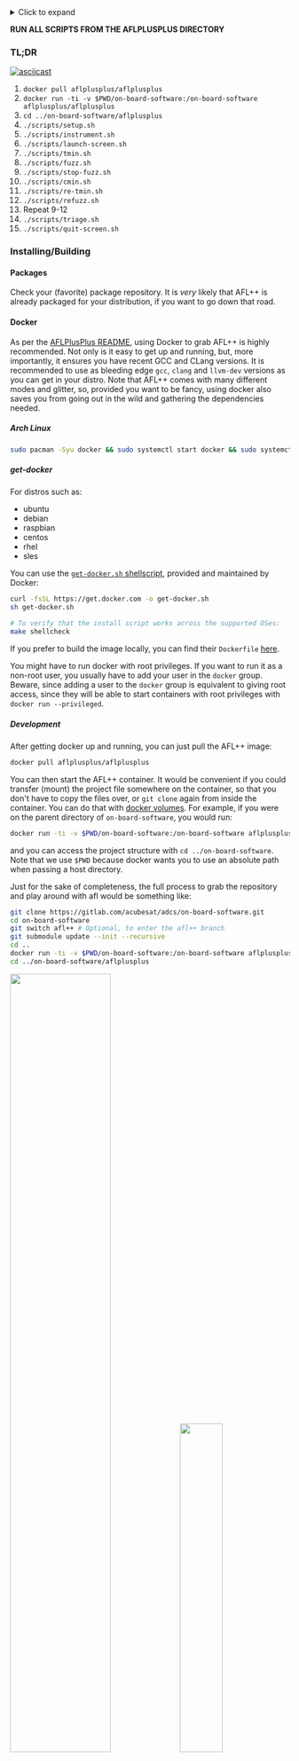 <details>
<summary>Click to expand</summary>

- [TL;DR](#tldr)
- [Installing/Building](#installingbuilding)
  - [Packages](#packages)
  - [Docker](#docker)
    - [Arch Linux](#arch-linux)
    - [get-docker](#get-docker)
    - [Development](#development)
  - [Manual](#manual)
- [Fuzzing](#fuzzing)
  - [Risks](#risks)
- [Using](#using)
- [TODO](#todo)

</details>

**RUN ALL SCRIPTS FROM THE AFLPLUSPLUS DIRECTORY**

### TL;DR

[![asciicast](https://asciinema.org/a/457900.png)](https://asciinema.org/a/457900)

1. `docker pull aflplusplus/aflplusplus`
2. `docker run -ti -v $PWD/on-board-software:/on-board-software aflplusplus/aflplusplus`
3. `cd ../on-board-software/aflplusplus`
4. `./scripts/setup.sh`
5. `./scripts/instrument.sh`
6. `./scripts/launch-screen.sh`
7. `./scripts/tmin.sh`
8. `./scripts/fuzz.sh`
9. `./scripts/stop-fuzz.sh`
10. `./scripts/cmin.sh`
11. `./scripts/re-tmin.sh`
12. `./scripts/refuzz.sh`
13. Repeat 9-12
14. `./scripts/triage.sh`
15. `./scripts/quit-screen.sh`

### Installing/Building

#### Packages

Check your (favorite) package repository. It is _very_ likely that AFL++ is already packaged for your distribution, if you want to go down that road.

#### Docker

As per the [AFLPlusPlus README](https://github.com/AFLplusplus/AFLplusplus/blob/stable/docs/INSTALL.md), using Docker to grab AFL++ is highly recommended. Not only is it easy to get up and running, but, more importantly, it ensures you have recent GCC and CLang versions. It is recommended to use as bleeding edge `gcc`, `clang` and `llvm-dev` versions as you can get in your distro. Note that AFL++ comes with many different modes and glitter, so, provided you want to be fancy, using docker also saves you from going out in the wild and gathering the dependencies needed.

##### Arch Linux
```sh
sudo pacman -Syu docker && sudo systemctl start docker && sudo systemctl enable docker
```

##### get-docker

For distros such as:
- ubuntu
- debian
- raspbian
- centos
- rhel
- sles

You can use the [`get-docker.sh` shellscript](https://github.com/docker/docker-install), provided and maintained by Docker:
```sh
curl -fsSL https://get.docker.com -o get-docker.sh
sh get-docker.sh

# To verify that the install script works across the supported OSes:
make shellcheck
```

If you prefer to build the image locally, you can find their `Dockerfile` [here](https://github.com/AFLplusplus/AFLplusplus/blob/stable/Dockerfile).

You might have to run docker with root privileges. If you want to run it as a non-root user, you usually have to add your user in the `docker` group. Beware, since adding a user to the `docker` group is equivalent to giving root access, since they will be able to start containers with root privileges with `docker run --privileged`.

##### Development

After getting docker up and running, you can just pull the AFL++ image:
```sh
docker pull aflplusplus/aflplusplus
```

You can then start the AFL++ container. It would be convenient if you could transfer (mount) the project file somewhere on the container, so that you don't have to copy the files over, or `git clone` again from inside the container. You can do that with [docker volumes](https://docs.docker.com/storage/volumes/#start-a-container-with-a-volume). For example, if you were on the parent directory of `on-board-software`, you would run:
```sh
docker run -ti -v $PWD/on-board-software:/on-board-software aflplusplus/aflplusplus
```
and you can access the project structure with `cd ../on-board-software`. Note that we use `$PWD` because docker wants you to use an absolute path when passing a host directory.

Just for the sake of completeness, the full process to grab the repository and play around with afl would be something like:
```sh
git clone https://gitlab.com/acubesat/adcs/on-board-software.git
cd on-board-software
git switch afl++ # Optional, to enter the afl++ branch
git submodule update --init --recursive
cd ..
docker run -ti -v $PWD/on-board-software:/on-board-software aflplusplus/aflplusplus
cd ../on-board-software/aflplusplus
```

<p float="left">
  <img src="/aflplusplus/assets/afl-instrumentation.png" width="60%"/>
  <img src="/aflplusplus/assets/afl-tui.png" width="39%"/> 
</p>

Fun fact: Since you mounted the volume, any changes you do in `on-board-software` while inside the container will persist in the host directory even after closing the container. This is bidirectional: you can keep updating the `on-board-software` directory from outside, and the changes will be immediately reflected inside the container
Fun fact #2: you can work inside the container, and sign your commits with `git commit -S` out of the box!

#### Manual

If you want to build what you need yourself, you have to gather any dependencies you might want (e.g. flex, bison, llvm) beforehand. After you have everything at your disposal, you can follow the standard building routine:
```sh
git clone https://github.com/AFLplusplus/AFLplusplus
cd AFLplusplus
make distrib
sudo make install
```

Note that the `distrib` build target will get you AFL++ with all batteries included. For other build targets and build options you can refer to the [README](https://github.com/AFLplusplus/AFLplusplus/blob/stable/docs/INSTALL.md#linux-on-x86).

### Fuzzing

#### Risks

Before going on, spend some time to read on [what can go wrong](https://github.com/AFLplusplus/AFLplusplus/blob/stable/docs/fuzzing_in_depth.md#0-common-sense-risks).

### Using

Assuming you can use `afl-clang-lto` and the like, and that you are inside `aflplusplus/`, you can simply:
1. `./scripts/setup.sh`
   
   This makes sure you can run `screen`, `rsync`, `gdb` and `go`. `screen` is used to start detached sessions to run time-consuming commands that should not be aborted midway. `rsync` is used to copy files instead of `cp` to allow for overwrites. `gdb` is used to take advantage of the [`exploitable`](https://github.com/jfoote/exploitable) GDB plugin. `go` is needed to use [`crashwalk`](https://github.com/bnagy/crashwalk).
2. `./scripts/instrument.sh`
   
   This sets various environment variables to configure AFL++, for example mode, instrumentation strategy, sanitizer (optional). Then, it instruments the code, builds the instrumented executable and fuzzers it with `afl-fuzz`. You can edit it to directly affect how AFL++ is configured. 
3.  `./scripts/launch-screen.sh`
   
   This starts five sessions named `fuzzer1`, `fuzzer2`; `tmin` and `cmin`; `crashwalk` in detached mode, meaning it starts the sessions without attaching to them. `screen` is key for this pipeline to work. Using `screen`, we can spawn the `afl-fuzz` fuzzing instances inside each session, have them run there without throttling/blocking the terminal, be sure that there won'r be any premature termination of the fuzzing due to common accidents, be able to hop back and forth between the fuzzer instances to inspect them as we like, etc. We also use it to run `afl-cmin`. We can use it to run `afl-tmin` in the background where it spawns many processes to speed up the testcase minimization. `screen` is awesome. At any point in time, you can run `screen -ls` to list all running sessions, if any. You can use this to manually verify that the sessions have started/stopped. Use `screen -r fuzzer1` to attach to `fuzzer1` or `fuzzer2` and do the same for `cmin` and `tmin`, and `crashwalk` respectively. To detach from a session, press the keyboard shortcut `CTRL+A+D`.
4. `./scripts/tmin.sh`
   
   This uses `afl-tmin` to minimize each of the initial testcases to the bare minimum required to express the same code paths as the original testcase.
   It runs afl-tmin in parallel, by spawning different processes.
   It determines how many by probing the available CPU cores with `nproc`. Feel free to change this as you see fit.
   This is ran in the `tmin` `screen` session.
   **NOTE**: `afl-tmin` and `afl-cmin` run in a detached screen session. There are no scripts to stop these sessions like `stop-fuzz.sh`, because, unlike `afl-fuzz`, both `afl-tmin` and `afl-cmin` terminate on their own, and do not need to be aborted by the user. **Make sure that the respective session command has terminated before running the next script**. The scripts must be ran in the order specified here. If not, you _will_ break things.  
5. `./scripts/fuzz.sh`
   
   This uses `screen` to tell both `screen` sessions to start fuzzing with `afl-fuzz`. Specifically, it tells the session named `fuzzer1` to spawn a Master fuzzer instance which uses deterministic fuzzing strategies, and the session `fuzzer2` to spawn a Slave fuzzer instance which uses chaotic, random fuzzing strategies. These instances directly cooperate. The directory `inputs/` is read for the initial testcases, and `afl-fuzz` outputs to `findings/`. 
6. `./scripts/stop-fuzz.sh`
   
   This sends a `CTRL+C` to both the `fuzzer1` and `fuzzer2` running `screen` sessions. This gracefully terminates the `afl-fuzz` instances. It is required to stop the instances after a while, to minimize the testing corpus with `afl-cmin`. You should leave the fuzzer instances run for quite a while before stopping (and minimizing the corpus). It is highly advisable that you let them complete at least 1 cycle prior to terminating.
7. `./scripts/cmin.sh`
   
   This gathers the `afl-fuzz` output of both `fuzzer` and `fuzzer2`, uses `afl-cmin` to generate a minimized corpus, and passes the minimized corpus to both fuzzers. Note that `afl-cmin` find the testcases that most efficiently express unique paths according to previous runs and is thus different from `afl-tmin`. `rsync` is used here instead of `cp`, because `cp` doesn't want to overwrite the files, and it's very likely that some findings of `fuzzer1` will also have been discovered by `fuzzer2`.
   This is ran in the `cmin` `screen` session.
8. `./scripts/re-tmin.sh`
   
   This works like `tmin.sh`. The difference is that we now `afl-tmin` each testcase in the corpus that has been produced by the fuzzer instances and minimized with `afl-cmin`.
   This is ran in the `tmin` `screen` session.
9.  `./scripts/refuzz.sh`
   
   Similar to `./fuzz.sh`, this re-runs `afl-fuzz`. Two important differences. First, there's no need to configure AFL++, instrument, etc. Second, the parameter `-i inputs` from `fuzz.sh` has now been changed to `-i-`. This is necessary, since it tells the fuzzer instances to use the minimized corpus instead of looking at the `inputs/` initial testcases directory.
11. Repeat 6-9
12. `./scripts/triage.sh`

   This uses `cwtriage` to give you a databse containing results from triaging the fuzzer-found crashes, and `cwdump` to summarize said results. Both `cwtriage` and `cwdump` are ran in the `crashwalk` `screen` session.
13. `./scripts/quit-screen.sh`
   
   This gracefully kills the two `screen` sessions.

### TODO

- Integrate [`afl-cov`](https://github.com/mrash/afl-cov)
- Better parallelization support. This mainly means two things:
  - Some things we run here are not parallelized. They can be
  - There's a lot of changes needed to increase/decrease the cores used and the fuzzer instances used. Currently, everything is hardcoded (e.g. hardcoded 2 fuzzer instances, one `M`ain one `S`econdary; hardcoded `launch-screen` and `quit-screen` scripts...). Big room for improvement. [Here](https://github.com/AFLplusplus/AFLplusplus/blob/stable/docs/fuzzing_in_depth.md#c-using-multiple-cores) is a brief rundown on using multiple cores with AFL++. [`afl-trivia`](https://github.com/bnagy/afl-trivia), [`afl-extras`](https://github.com/fekir/afl-extras), [`afl-utils`](https://gitlab.com/rc0r/afl-utils) can serve as great resources for inspiration. They can also help coming up with better helper scripts
- Improve `CMakeLists` (see [this](https://github.com/jefftrull/json_spirit/blob/develop/fuzzing/CMakeLists.txt))
- Use the [StatsD AFL++ metrics](https://github.com/AFLplusplus/AFLplusplus/blob/stable/docs/rpc_statsd.md) with [Grafana](https://github.com/AFLplusplus/AFLplusplus/blob/stable/docs/resources/grafana-afl++.json) to monitor the whole process (also see [this](https://github.com/AFLplusplus/AFLplusplus/blob/stable/docs/afl-fuzz_approach.md#addendum-automatically-sending-metrics-with-statsd)). [Other](https://github.com/reflare/afl-monitor) solutions exist, however this is the most appealing to me
- Go over the [AFL++ best practices](https://github.com/AFLplusplus/AFLplusplus/blob/stable/docs/best_practices.md) one more time
- Change `ToTest.cpp` code to have AFL++ use [Shared memory fuzzing](https://github.com/AFLplusplus/AFLplusplus/blob/stable/instrumentation/README.persistent_mode.md#5-shared-memory-fuzzing)